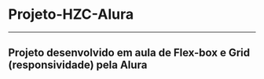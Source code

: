 # Projeto-HZC-Alura
---
## Projeto desenvolvido em aula de Flex-box e Grid (responsividade) pela Alura
